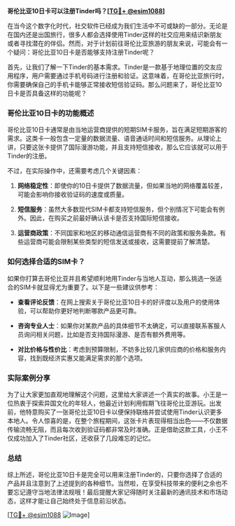 **哥伦比亚10日卡可以注册Tinder吗？[[TG💪+ @esim1088](https://t.me/s/esim1088)]**

在当今这个数字化时代，社交软件已经成为我们生活中不可或缺的一部分。无论是在国内还是出国旅行，很多人都会选择使用Tinder这样的社交应用来结识新朋友或者寻找潜在的伴侣。然而，对于计划前往哥伦比亚旅游的朋友来说，可能会有一个疑问：哥伦比亚10日卡是否能够支持注册Tinder呢？

首先，让我们了解一下Tinder的基本需求。Tinder是一款基于地理位置的交友应用程序，用户需要通过手机号码进行注册和验证。这意味着，在哥伦比亚旅行时，你需要确保自己的手机卡能够正常接收短信验证码。那么问题来了，哥伦比亚10日卡是否具备这样的功能呢？

### 哥伦比亚10日卡的功能概述

哥伦比亚10日卡通常是由当地运营商提供的短期SIM卡服务，旨在满足短期游客的需求。这类卡一般包含一定量的数据流量、语音通话时间和短信服务。从理论上讲，只要这张卡提供了国际漫游功能，并且支持短信接收，那么它应该就可以用于Tinder的注册。

不过，在实际操作中，还需要考虑几个关键因素：

1. **网络稳定性**：即使你的10日卡提供了数据流量，但如果当地的网络覆盖较差，可能会影响你接收验证码的速度或质量。
   
2. **短信服务**：虽然大多数现代SIM卡都支持短信服务，但个别情况下可能会有例外。因此，在购买之前最好确认该卡是否支持国际短信接收。

3. **运营商政策**：不同国家和地区的移动通信运营商有不同的政策和服务条款。有些运营商可能会限制某些类型的短信发送或接收，这需要提前了解清楚。

### 如何选择合适的SIM卡？

如果你打算去哥伦比亚并且希望顺利地用Tinder与当地人互动，那么挑选一张适合的SIM卡就显得尤为重要了。以下是一些建议供参考：

- **查看评论反馈**：在网上搜索关于哥伦比亚10日卡的好评度以及用户的使用体验，可以帮助你更好地判断哪款产品更可靠。
  
- **咨询专业人士**：如果你对某款产品的具体细节不太确定，可以直接联系客服人员询问相关问题，比如是否支持国际漫游、是否有额外费用等。

- **对比价格与性价比**：考虑到预算限制，不妨多比较几家供应商的价格和服务内容，找到既经济实惠又能满足需求的那个选项。

### 实际案例分享

为了让大家更加直观地理解这个问题，这里给大家讲述一个真实的故事。小王是一位热衷于探索异国文化的年轻人，他最近计划利用假期飞往哥伦比亚游玩。出发前，他特意购买了一张哥伦比亚10日卡以便保持联络并尝试使用Tinder认识更多本地人。令人惊喜的是，在整个旅程期间，这张卡片表现得相当出色——不仅数据传输流畅无阻，而且每次收到验证码都非常及时准确。正是借助这款工具，小王不仅成功加入了Tinder社区，还收获了几段难忘的记忆。

### 总结

综上所述，哥伦比亚10日卡是完全可以用来注册Tinder的，只要你选择了合适的产品并且注意到了上述提到的各种细节。当然啦，在享受科技带来的便利之余也不要忘记遵守当地法律法规哦！最后提醒大家记得随时关注最新的通讯技术和市场动态，这样才能让自己始终处于信息前沿状态。

[[TG💪+ @esim1088](https://t.me/s/esim1088) ![Image](https://i.postimg.cc/4NQfJmqS/Snipaste-2025-05-13-00-14-12.png)]
